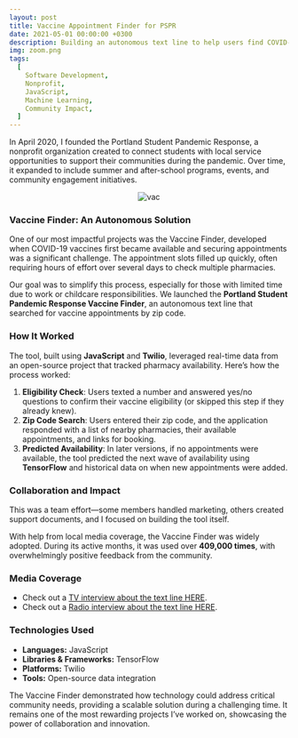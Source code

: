 ```yaml
---
layout: post
title: Vaccine Appointment Finder for PSPR
date: 2021-05-01 00:00:00 +0300
description: Building an autonomous text line to help users find COVID-19 vaccine appointments quickly and efficiently during the pandemic.
img: zoom.png
tags:
  [
    Software Development,
    Nonprofit,
    JavaScript,
    Machine Learning,
    Community Impact,
  ]
---
```


In April 2020, I founded the Portland Student Pandemic Response, a nonprofit organization created to connect students with local service opportunities to support their communities during the pandemic. Over time, it expanded to include summer and after-school programs, events, and community engagement initiatives.

<div style="text-align: center;">
  <img src="{{site.baseurl}}/assets/img/vac.png" alt="vac">
</div>

### Vaccine Finder: An Autonomous Solution

One of our most impactful projects was the Vaccine Finder, developed when COVID-19 vaccines first became available and securing appointments was a significant challenge. The appointment slots filled up quickly, often requiring hours of effort over several days to check multiple pharmacies.

Our goal was to simplify this process, especially for those with limited time due to work or childcare responsibilities. We launched the **Portland Student Pandemic Response Vaccine Finder**, an autonomous text line that searched for vaccine appointments by zip code.

### How It Worked

The tool, built using **JavaScript** and **Twilio**, leveraged real-time data from an open-source project that tracked pharmacy availability. Here’s how the process worked:

1. **Eligibility Check**: Users texted a number and answered yes/no questions to confirm their vaccine eligibility (or skipped this step if they already knew).
2. **Zip Code Search**: Users entered their zip code, and the application responded with a list of nearby pharmacies, their available appointments, and links for booking.
3. **Predicted Availability**: In later versions, if no appointments were available, the tool predicted the next wave of availability using **TensorFlow** and historical data on when new appointments were added.

### Collaboration and Impact

This was a team effort—some members handled marketing, others created support documents, and I focused on building the tool itself.

With help from local media coverage, the Vaccine Finder was widely adopted. During its active months, it was used over **409,000 times**, with overwhelmingly positive feedback from the community.

### Media Coverage

- Check out a [TV interview about the text line HERE](https://www.kgw.com/article/news/health/coronavirus/vaccine/portland-students-launch-covid-vaccine-appointment-finder-text-line/283-314c29ad-35b4-473b-b898-72bef196c406).
- Check out a [Radio interview about the text line HERE](https://www.opb.org/article/2021/04/16/portland-area-high-schools-covid-19-vaccine-finder/).

### Technologies Used

- **Languages:** JavaScript
- **Libraries & Frameworks:** TensorFlow
- **Platforms:** Twilio
- **Tools:** Open-source data integration

The Vaccine Finder demonstrated how technology could address critical community needs, providing a scalable solution during a challenging time. It remains one of the most rewarding projects I’ve worked on, showcasing the power of collaboration and innovation.
